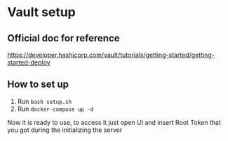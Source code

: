 # Vault setup

## Official doc for reference

https://developer.hashicorp.com/vault/tutorials/getting-started/getting-started-deploy

## How to set up
1. Run `bash setup.sh`
2. Run `docker-compose up -d`

Now it is ready to use, to access it just open UI and insert Root Token that you got during the initializing the server
